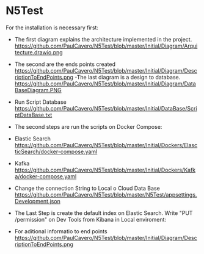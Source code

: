 # N5Test
For the installation is necessary first:
- The first diagram explains the architecture implemented in the project. 
  https://github.com/PaulCavero/N5Test/blob/master/Initial/Diagram/Arquitecture.drawio.png
- The second are the ends points created 
  https://github.com/PaulCavero/N5Test/blob/master/Initial/Diagram/DescriptionToEndPoints.png
-The last diagram is a design to database.
  https://github.com/PaulCavero/N5Test/blob/master/Initial/Diagram/DataBaseDiagram.PNG

- Run Script Database  https://github.com/PaulCavero/N5Test/blob/master/Initial/DataBase/ScriptDataBase.txt

- The second steps are run the scripts on Docker Compose:
* Elastic Search https://github.com/PaulCavero/N5Test/blob/master/Initial/Dockers/ElascticSearch/docker-compose.yaml

* Kafka https://github.com/PaulCavero/N5Test/blob/master/Initial/Dockers/Kafka/docker-compose.yaml

- Change the connection String to Local o Cloud Data Base
https://github.com/PaulCavero/N5Test/blob/master/N5Test/appsettings.Development.json

- The Last Step is create the default index on Elastic Search. Write "PUT /permission" on Dev Tools from Kibana in Local enviroment:
- For aditional informatio to end points https://github.com/PaulCavero/N5Test/blob/master/Initial/Diagram/DescriptionToEndPoints.png

